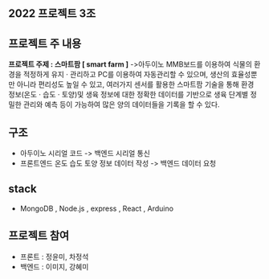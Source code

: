## 2022 프로젝트 3조
프로젝트 주 내용 
---
 **프로젝트 주제 : 스마트팜 [ smart farm ]**
 ->아두이노 MMB보드를 이용하여 식물의 환경을 적정하게 유지 · 관리하고 PC를 이용하여 자동관리할 수 있으며, 생산의 효율성뿐만 아니라 편리성도 높일 수 있고, 여러가지 센서를 활용한 스마트팜 기술을 통해 환경 정보(온도 · 습도 · 토양)및 생육 정보에 대한 정확한 데이터를 기반으로 생육 단계별 정밀한 관리와 예측 등이 가능하여 많은 양의 데이터들을 기록을 할 수 있다.  

구조
---
 * 아두이노 시리얼 코드 -> 백엔드 시리얼 통신 
 * 프론트엔드 온도 습도 토양 정보 데이터 작성 -> 백엔드 데이터 요청

stack
---
 * MongoDB , Node.js , express , React , Arduino

프로젝트 참여
---
* 프론트 : 정윤미, 차정석
* 백엔드 : 이미지, 강혜미
